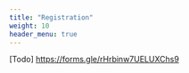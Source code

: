 ```yaml
---
title: "Registration"
weight: 10
header_menu: true
---
```



[Todo] https://forms.gle/rHrbinw7UELUXChs9
